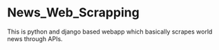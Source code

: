 # News_Web_Scrapping
This is python and django based webapp which basically scrapes world news through APIs.
